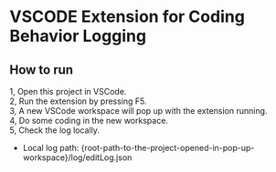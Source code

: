 # VSCODE Extension for Coding Behavior Logging
## How to run
1, Open this project in VSCode.<br>
2, Run the extension by pressing F5.<br>
3, A new VSCode workspace will pop up with the extension running.<br>
4, Do some coding in the new workspace.<br>
5, Check the log locally. <br>
  - Local log path: {root-path-to-the-project-opened-in-pop-up-workspace}/log/editLog.json
